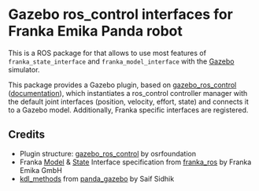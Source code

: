 # Gazebo ros_control interfaces for Franka Emika Panda robot

This is a ROS package for that allows to use most features of `franka_state_interface` and `franka_model_interface` with the [Gazebo](http://gazebosim.org/) simulator.

This package provides a Gazebo plugin, based on [gazebo_ros_control](https://github.com/ros-simulation/gazebo_ros_pkgs/tree/kinetic-devel/gazebo_ros_control) ([documentation](http://gazebosim.org/tutorials?tut=ros_control)), which instantiates a ros_control
controller manager with the default joint interfaces (position, velocity, effort, state) and connects it to a Gazebo model. Additionally, Franka specific interfaces are registered.

## Credits

* Plugin structure: [gazebo_ros_control](https://github.com/ros-simulation/gazebo_ros_pkgs/tree/kinetic-devel/gazebo_ros_control) by osrfoundation
* Franka [Model](https://github.com/frankaemika/franka_ros/blob/kinetic-devel/franka_hw/include/franka_hw/franka_model_interface.h) & [State](https://github.com/frankaemika/franka_ros/blob/kinetic-devel/franka_hw/include/franka_hw/franka_state_interface.h) Interface specification from [franka_ros](https://github.com/frankaemika/franka_ros/) by Franka Emika GmbH
* [kdl_methods]((https://github.com/justagist/panda_simulator/blob/melodic-devel/panda_gazebo/src/kdl_methods.cpp)) from [panda_gazebo](https://github.com/justagist/panda_simulator/blob/kinetic-devel/panda_gazebo) by Saif Sidhik